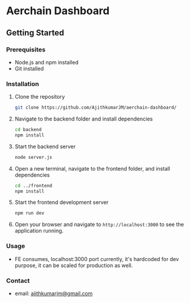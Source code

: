 # Aerchain Dashboard

## Getting Started

### Prerequisites

- Node.js and npm installed
- Git installed

### Installation

1. Clone the repository
   ```sh
   git clone https://github.com/AjithkumarJM/aerchain-dashboard/
   ```
2. Navigate to the backend folder and install dependencies
   ```sh
   cd backend
   npm install
   ```
3. Start the backend server
   ```sh
   node server.js
   ```
4. Open a new terminal, navigate to the frontend folder, and install dependencies
   ```sh
   cd ../frontend
   npm install
   ```
5. Start the frontend development server
   ```sh
   npm run dev
   ```
6. Open your browser and navigate to `http://localhost:3000` to see the application running.

### Usage

- FE consumes, localhost:3000 port currently, it's hardcoded for dev purpose, it can be scaled for production as well.

### Contact

- email: ajithkumarjm@gmail.com
